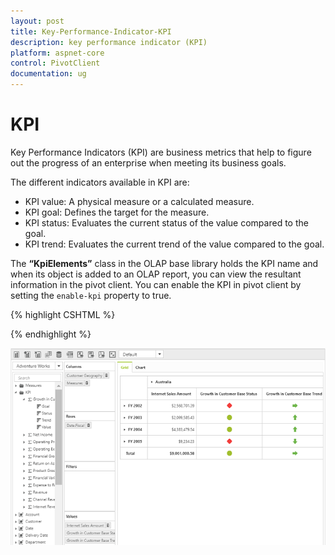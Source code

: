 ```yaml
---
layout: post
title: Key-Performance-Indicator-KPI
description: key performance indicator (KPI)
platform: aspnet-core
control: PivotClient
documentation: ug
---
```


# KPI

Key Performance Indicators (KPI) are business metrics that help to figure out the progress of an enterprise when meeting its business goals.

The different indicators available in KPI are:

* KPI value: A physical measure or a calculated measure.
* KPI goal: Defines the target for the measure.
* KPI status: Evaluates the current status of the value compared to the goal.
* KPI trend: Evaluates the current trend of the value compared to the goal.

The **“KpiElements”** class in the OLAP base library holds the KPI name and when its object is added to an OLAP report, you can view the resultant information in the pivot client. You can enable the KPI in pivot client by setting the `enable-kpi` property to true.

{% highlight CSHTML %}

<ej-pivot-client id="PivotClient1" title="OLAP Browser" enable-kpi="true">
    <e-data-source catalog="Adventure Works DW 2008 SE" cube="Adventure Works" data="//bi.syncfusion.com/olap/msmdpump.dll">
        <e-pivot-rows>
            <e-row-field field-name="[Customer].[Customer Geography]"></e-row-field>
        </e-pivot-rows>
        <e-pivot-columns>
            <e-column-field field-name="[Product].[Product Categories]"></e-column-field>
        </e-pivot-columns>
        <e-pivot-values>
            <e-value-field axis="Column">
                <e-measures>
                    <e-measure-items field-name="[Measures].[Internet Sales Amount]"></e-measure-items>
                    <e-measure-items field-name="[Measures].[Growth in Customer Base Trend]"></e-measure-items>
                    <e-measure-items field-name="[Measures].[Growth in Customer Base Status]"></e-measure-items>
                </e-measures>
            </e-value-field>
        </e-pivot-values>
    </e-data-source>
</ej-pivot-client>

{% endhighlight %}

![](KPI_images/clientmode-kpi.png)

